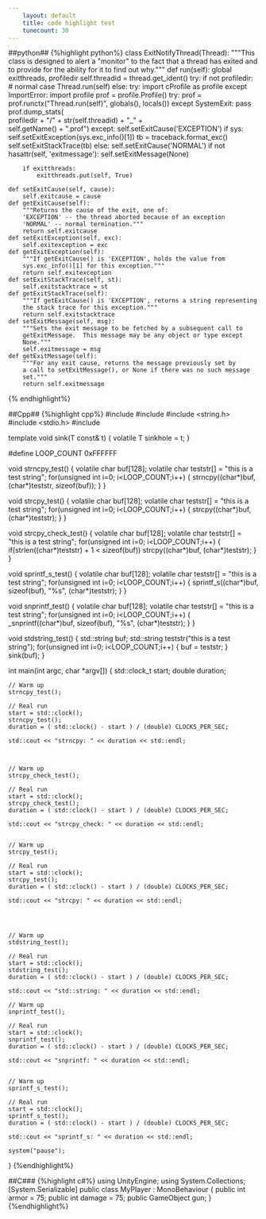 ```yaml
---
    layout: default
    title: code highlight test
    tunecount: 30
---
```

##python##
{%highlight python%}
class ExitNotifyThread(Thread):
    """This class is designed to alert a "monitor" to the fact that a thread has
    exited and to provide for the ability for it to find out why."""
    def run(self):
        global exitthreads, profiledir
        self.threadid = thread.get_ident()
        try:
            if not profiledir:          # normal case
                Thread.run(self)
            else:
                try:
                    import cProfile as profile
                except ImportError:
                    import profile
                prof = profile.Profile()
                try:
                    prof = prof.runctx("Thread.run(self)", globals(), locals())
                except SystemExit:
                    pass
                prof.dump_stats( \
                            profiledir + "/" + str(self.threadid) + "_" + \
                            self.getName() + ".prof")
        except:
            self.setExitCause('EXCEPTION')
            if sys:
                self.setExitException(sys.exc_info()[1])
                tb = traceback.format_exc()
                self.setExitStackTrace(tb)
        else:
            self.setExitCause('NORMAL')
        if not hasattr(self, 'exitmessage'):
            self.setExitMessage(None)

        if exitthreads:
            exitthreads.put(self, True)

    def setExitCause(self, cause):
        self.exitcause = cause
    def getExitCause(self):
        """Returns the cause of the exit, one of:
        'EXCEPTION' -- the thread aborted because of an exception
        'NORMAL' -- normal termination."""
        return self.exitcause
    def setExitException(self, exc):
        self.exitexception = exc
    def getExitException(self):
        """If getExitCause() is 'EXCEPTION', holds the value from
        sys.exc_info()[1] for this exception."""
        return self.exitexception
    def setExitStackTrace(self, st):
        self.exitstacktrace = st
    def getExitStackTrace(self):
        """If getExitCause() is 'EXCEPTION', returns a string representing
        the stack trace for this exception."""
        return self.exitstacktrace
    def setExitMessage(self, msg):
        """Sets the exit message to be fetched by a subsequent call to
        getExitMessage.  This message may be any object or type except
        None."""
        self.exitmessage = msg
    def getExitMessage(self):
        """For any exit cause, returns the message previously set by
        a call to setExitMessage(), or None if there was no such message
        set."""
        return self.exitmessage
{% endhighlight%}

##Cpp##
{%highlight cpp%}
#include <ctime>
#include <iostream>
#include <string.h>
#include <stdio.h>
#include <cstdio>
 
 
template<typename T> void sink(T const& t) {
   volatile T sinkhole = t;
}
 
#define LOOP_COUNT 0xFFFFFF
 
void strncpy_test()
{
	volatile char buf[128];
	volatile char teststr[] = "this is a test string";
	for(unsigned int i=0; i<LOOP_COUNT;i++)
	{
		strncpy((char*)buf, (char*)teststr, sizeof(buf));
	}
}
 
void strcpy_test()
{
	volatile char buf[128];
	volatile char teststr[] = "this is a test string";
	for(unsigned int i=0; i<LOOP_COUNT;i++)
	{
		strcpy((char*)buf, (char*)teststr);
	}
}
 
void strcpy_check_test()
{
	volatile char buf[128];
	volatile char teststr[] = "this is a test string";
	for(unsigned int i=0; i<LOOP_COUNT;i++)
	{
		if(strlen((char*)teststr) + 1 < sizeof(buf))
			strcpy((char*)buf, (char*)teststr);
	}
}
 
 
void sprintf_s_test()
{
	volatile char buf[128];
	volatile char teststr[] = "this is a test string";
	for(unsigned int i=0; i<LOOP_COUNT;i++)
	{
		sprintf_s((char*)buf, sizeof(buf), "%s", (char*)teststr);
	}
}
 
 
void snprintf_test()
{
	volatile char buf[128];
	volatile char teststr[] = "this is a test string";
	for(unsigned int i=0; i<LOOP_COUNT;i++)
	{
		_snprintf((char*)buf, sizeof(buf), "%s", (char*)teststr);
	}
}
 
 
 
void stdstring_test()
{
	std::string buf;
	std::string teststr("this is a test string");
	for(unsigned int i=0; i<LOOP_COUNT;i++)
	{
		buf = teststr;
	}
	sink(buf);
}
 
int main(int argc, char *argv[])
{
	std::clock_t start;
    double duration;
 
	// Warm up
	strncpy_test();
 
	// Real run
	start = std::clock();
    strncpy_test();
	duration = ( std::clock() - start ) / (double) CLOCKS_PER_SEC;
 
	std::cout << "strncpy: " << duration << std::endl;
 
 
 
	// Warm up
	strcpy_check_test();
 
	// Real run
	start = std::clock();
    strcpy_check_test();
	duration = ( std::clock() - start ) / (double) CLOCKS_PER_SEC;
 
	std::cout << "strcpy_check: " << duration << std::endl;
 
 
	// Warm up
	strcpy_test();
 
	// Real run
	start = std::clock();
    strcpy_test();
	duration = ( std::clock() - start ) / (double) CLOCKS_PER_SEC;
 
	std::cout << "strcpy: " << duration << std::endl;
 
 
 
 
	// Warm up
	stdstring_test();
 
	// Real run
	start = std::clock();
    stdstring_test();
	duration = ( std::clock() - start ) / (double) CLOCKS_PER_SEC;
 
	std::cout << "std::string: " << duration << std::endl;
 
	// Warm up
	snprintf_test();
 
	// Real run
	start = std::clock();
    snprintf_test();
	duration = ( std::clock() - start ) / (double) CLOCKS_PER_SEC;
 
	std::cout << "snprintf: " << duration << std::endl;
 
 
	// Warm up
	sprintf_s_test();
 
	// Real run
	start = std::clock();
    sprintf_s_test();
	duration = ( std::clock() - start ) / (double) CLOCKS_PER_SEC;
 
	std::cout << "sprintf_s: " << duration << std::endl;
 
	system("pause");
}
{%endhighlight%}

##C###
{%highlight c#%}
using UnityEngine;
using System.Collections;
[System.Serializable]
public class MyPlayer : MonoBehaviour 
{
	public int armor  = 75;
	public int damage = 75;
	public GameObject gun; 
}
{%endhighlight%}
